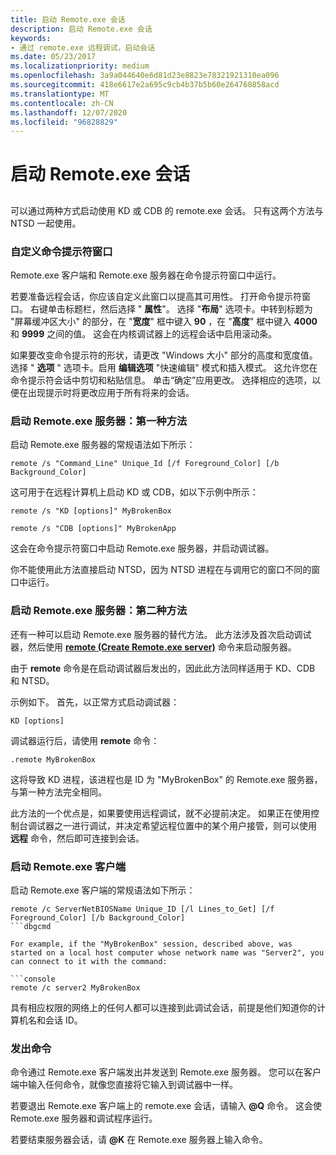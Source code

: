 ```yaml
---
title: 启动 Remote.exe 会话
description: 启动 Remote.exe 会话
keywords:
- 通过 remote.exe 远程调试，启动会话
ms.date: 05/23/2017
ms.localizationpriority: medium
ms.openlocfilehash: 3a9a044640e6d81d23e8823e78321921310ea096
ms.sourcegitcommit: 418e6617e2a695c9cb4b37b5b60e264760858acd
ms.translationtype: MT
ms.contentlocale: zh-CN
ms.lasthandoff: 12/07/2020
ms.locfileid: "96828829"
---
```

# <a name="starting-a-remoteexe-session"></a>启动 Remote.exe 会话


## <span id="ddk_starting_a_remote_exe_session_dbg"></span><span id="DDK_STARTING_A_REMOTE_EXE_SESSION_DBG"></span>


可以通过两种方式启动使用 KD 或 CDB 的 remote.exe 会话。 只有这两个方法与 NTSD 一起使用。

### <a name="span-idcustomizing_your_command_prompt_windowspanspan-idcustomizing_your_command_prompt_windowspancustomizing-your-command-prompt-window"></a><span id="customizing_your_command_prompt_window"></span><span id="CUSTOMIZING_YOUR_COMMAND_PROMPT_WINDOW"></span>自定义命令提示符窗口

Remote.exe 客户端和 Remote.exe 服务器在命令提示符窗口中运行。

若要准备远程会话，你应该自定义此窗口以提高其可用性。 打开命令提示符窗口。 右键单击标题栏，然后选择 " **属性**"。 选择 "**布局**" 选项卡。中转到标题为 "屏幕缓冲区大小" 的部分，在 "**宽度**" 框中键入 **90** ，在 "**高度**" 框中键入 **4000** 和 **9999** 之间的值。 这会在内核调试器上的远程会话中启用滚动条。

如果要改变命令提示符的形状，请更改 "Windows 大小" 部分的高度和宽度值。 选择 " **选项** " 选项卡。启用 **编辑选项** "快速编辑" 模式和插入模式。 这允许您在命令提示符会话中剪切和粘贴信息。 单击“确定”应用更改。 选择相应的选项，以便在出现提示时将更改应用于所有将来的会话。

### <a name="span-idstarting_the_remote_exe_server__first_methodspanspan-idstarting_the_remote_exe_server__first_methodspanstarting-the-remoteexe-server-first-method"></a><span id="starting_the_remote_exe_server__first_method"></span><span id="STARTING_THE_REMOTE_EXE_SERVER__FIRST_METHOD"></span>启动 Remote.exe 服务器：第一种方法

启动 Remote.exe 服务器的常规语法如下所示：

```console
remote /s "Command_Line" Unique_Id [/f Foreground_Color] [/b Background_Color] 
```

这可用于在远程计算机上启动 KD 或 CDB，如以下示例中所示：

```console
remote /s "KD [options]" MyBrokenBox 

remote /s "CDB [options]" MyBrokenApp 
```

这会在命令提示符窗口中启动 Remote.exe 服务器，并启动调试器。

你不能使用此方法直接启动 NTSD，因为 NTSD 进程在与调用它的窗口不同的窗口中运行。

### <a name="span-idstarting_the_remote_exe_server__second_methodspanspan-idstarting_the_remote_exe_server__second_methodspanstarting-the-remoteexe-server-second-method"></a><span id="starting_the_remote_exe_server__second_method"></span><span id="STARTING_THE_REMOTE_EXE_SERVER__SECOND_METHOD"></span>启动 Remote.exe 服务器：第二种方法

还有一种可以启动 Remote.exe 服务器的替代方法。 此方法涉及首次启动调试器，然后使用 [**remote (Create Remote.exe server)**](-remote--create-remote-exe-server-.md) 命令来启动服务器。

由于 **remote** 命令是在启动调试器后发出的，因此此方法同样适用于 KD、CDB 和 NTSD。

示例如下。 首先，以正常方式启动调试器：

```console
KD [options] 
```

调试器运行后，请使用 **remote** 命令：

```dbgcmd
.remote MyBrokenBox 
```

这将导致 KD 进程，该进程也是 ID 为 "MyBrokenBox" 的 Remote.exe 服务器，与第一种方法完全相同。

此方法的一个优点是，如果要使用远程调试，就不必提前决定。 如果正在使用控制台调试器之一进行调试，并决定希望远程位置中的某个用户接管，则可以使用 **远程** 命令，然后即可连接到会话。

### <a name="span-idstarting_the_remote_exe_clientspanspan-idstarting_the_remote_exe_clientspanstarting-the-remoteexe-client"></a><span id="starting_the_remote_exe_client"></span><span id="STARTING_THE_REMOTE_EXE_CLIENT"></span>启动 Remote.exe 客户端

启动 Remote.exe 客户端的常规语法如下所示：

```console
remote /c ServerNetBIOSName Unique_ID [/l Lines_to_Get] [/f Foreground_Color] [/b Background_Color] 
```dbgcmd

For example, if the "MyBrokenBox" session, described above, was started on a local host computer whose network name was "Server2", you can connect to it with the command:

```console
remote /c server2 MyBrokenBox 
```

具有相应权限的网络上的任何人都可以连接到此调试会话，前提是他们知道你的计算机名和会话 ID。

### <a name="span-idissuing_commandsspanspan-idissuing_commandsspanissuing-commands"></a><span id="issuing_commands"></span><span id="ISSUING_COMMANDS"></span>发出命令

命令通过 Remote.exe 客户端发出并发送到 Remote.exe 服务器。 您可以在客户端中输入任何命令，就像您直接将它输入到调试器中一样。

若要退出 Remote.exe 客户端上的 remote.exe 会话，请输入 <strong>@Q</strong> 命令。 这会使 Remote.exe 服务器和调试程序运行。

若要结束服务器会话，请 <strong>@K</strong> 在 Remote.exe 服务器上输入命令。

 

 





